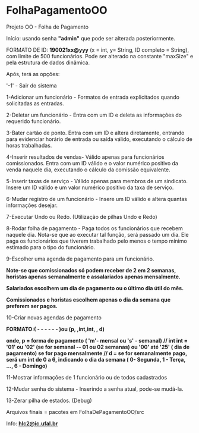 # FolhaPagamentoOO

Projeto OO - Folha de Pagamento

Início: usando senha **"admin"** que pode ser alterada posteriormente.

FORMATO DE ID: **190021xx@yyy** (x = int, y= String, ID completo = String), com limite de 500 funcionários. Pode ser alterado na constante "maxSize" e pela estrutura de dados dinâmica.

Após, terá as opções:

'-1' - Sair do sistema

1-Adicionar um funcionário - Formatos de entrada explicitados quando solicitadas as entradas.

2-Deletar um funcionário - Entra com um ID e deleta as informações do requerido funcionário.

3-Bater cartão de ponto. Entra com um ID e altera diretamente, entrando para evidenciar horário de entrada ou saída válido, executando o cálculo de horas trabalhadas.

4-Inserir resultados de vendas- Válido apenas para funcionários comissionados. Entra com um ID válido e o valor numérico positivo da venda naquele dia, executando o cálculo da comissão equivalente.

5-Inserir taxas de serviço - Válido apenas para membros de um sindicato. Insere um ID válido e um valor numérico positivo da taxa de serviço.

6-Mudar registro de um funcionário - Insere um ID válido e altera quantas informações desejar.

7-Executar Undo ou Redo. (Utilização de pilhas Undo e Redo)


8-Rodar folha de pagamento - Paga todos os funcionários que recebem naquele dia. Nota-se que ao executar tal função, será passado um dia. Ele paga os funcionários que tiverem trabalhado pelo menos o tempo mínimo estimado para o tipo do funcionário.

9-Escolher uma agenda de pagamento para um funcionário.

**Note-se que comissionados só podem receber de 2 em 2 semanas, horistas apenas semanalmente e assalariados apenas mensalmente.**

**Salariados escolhem um dia de pagamento ou o último dia útil do mês.**

**Comissionados e horistas escolhem apenas o dia da semana que preferem ser pagos.**

10-Criar novas agendas de pagamento

**FORMATO:( - - - - - - )ou (p, ,int,int, , d)**

**onde, p = forma de pagamento ( 'm'- mensal ou 's' - semanal) // int int = '01' ou '02' (se for semanal -- 01 ou 02 semanas) ou '00' até '25' ( dia de pagamento) se for pago mensalmente // d = se for semanalmente pago, será um int de 0 a 6, indicando o dia da semana ( 0- Segunda, 1 - Terça, ..., 6 - Domingo)**

11-Mostrar informações de 1 funcionário ou de todos cadastrados

12-Mudar senha do sistema - Inserindo a senha atual, pode-se mudá-la.

13-Zerar pilha de estados. (Debug)

Arquivos finais = pacotes em FolhaDePagamentoOO/src

Info: **hlc2@ic.ufal.br**
